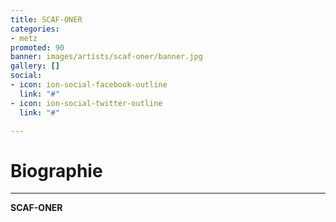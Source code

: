 ```yaml
---
title: SCAF-ONER
categories:
- metz
promoted: 90
banner: images/artists/scaf-oner/banner.jpg
gallery: []
social:
- icon: ion-social-facebook-outline
  link: "#"
- icon: ion-social-twitter-outline
  link: "#"

---
```

# Biographie
---

**SCAF-ONER**
